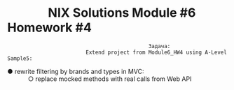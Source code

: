 # &nbsp;&nbsp;&nbsp;&nbsp;&nbsp;&nbsp;&nbsp;&nbsp;&nbsp;&nbsp;&nbsp;&nbsp;&nbsp;&nbsp;NIX Solutions Module #6 Homework #4

                                                 Задача: 
                             Extend project from Module6_HW4 using A-Level Sample5:
                    
● rewrite filtering by brands and types in MVC:\
&nbsp;&nbsp;&nbsp;&nbsp;&nbsp;&nbsp;&nbsp;&nbsp;&nbsp;&nbsp;&nbsp;&nbsp;○ replace mocked methods with real calls from Web API
